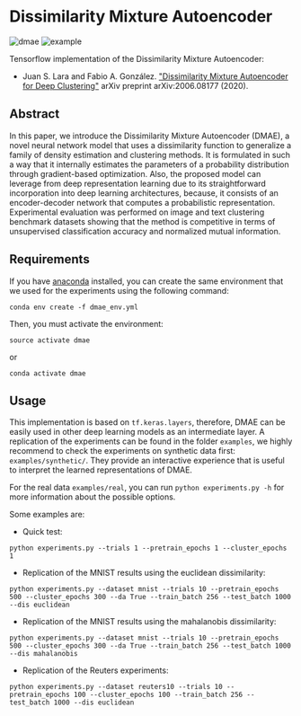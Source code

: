 # Dissimilarity Mixture Autoencoder

![dmae](https://raw.githubusercontent.com/larajuse/Resources/master/dmae/dmae.svg)
![example](https://raw.githubusercontent.com/larajuse/Resources/fed6276cf237f6b47b816af3d2a32c6508e00f1e/dmae/nonglobular.svg)

Tensorflow implementation of the Dissimilarity Mixture Autoencoder:

* Juan S. Lara and Fabio A. González. ["Dissimilarity Mixture Autoencoder for Deep Clustering"](https://arxiv.org/abs/2006.08177) arXiv preprint arXiv:2006.08177 (2020).

## Abstract

In this paper, we introduce the Dissimilarity Mixture Autoencoder (DMAE), a novel neural network model that uses a dissimilarity function to generalize a family of density estimation and clustering methods. It is formulated in such a way that it internally estimates the parameters of a probability distribution through gradient-based optimization. Also, the proposed model can leverage from deep representation learning due to its straightforward incorporation into deep learning architectures, because, it consists of an encoder-decoder network that computes a probabilistic representation. Experimental evaluation was performed on image and text clustering benchmark datasets showing that the method is competitive in terms of unsupervised classification accuracy and normalized mutual information.

## Requirements

If you have [anaconda](https://www.anaconda.com/) installed, you can create the same environment that we used for the experiments using the following command:

```
conda env create -f dmae_env.yml
```

Then, you must activate the environment:

```
source activate dmae
```

or 

```
conda activate dmae
```

## Usage

This implementation is based on `tf.keras.layers`, therefore, DMAE can be easily used in other deep learning models as an intermediate layer. A replication of the experiments can be found in the folder `examples`, we highly recommend to check the experiments on synthetic data first: `examples/synthetic/`. They provide an interactive experience that is useful to interpret the learned representations of DMAE.

For the real data `examples/real`, you can run `python experiments.py -h` for more information about the possible options.

Some examples are:

* Quick test:

```
python experiments.py --trials 1 --pretrain_epochs 1 --cluster_epochs 1
```

* Replication of the MNIST results using the euclidean dissimilarity:

```
python experiments.py --dataset mnist --trials 10 --pretrain_epochs 500 --cluster_epochs 300 --da True --train_batch 256 --test_batch 1000 --dis euclidean
```

* Replication of the MNIST results using the mahalanobis dissimilarity:

```
python experiments.py --dataset mnist --trials 10 --pretrain_epochs 500 --cluster_epochs 300 --da True --train_batch 256 --test_batch 1000 --dis mahalanobis
```

* Replication of the Reuters experiments:

```
python experiments.py --dataset reuters10 --trials 10 --pretrain_epochs 100 --cluster_epochs 100 --train_batch 256 --test_batch 1000 --dis euclidean
```
